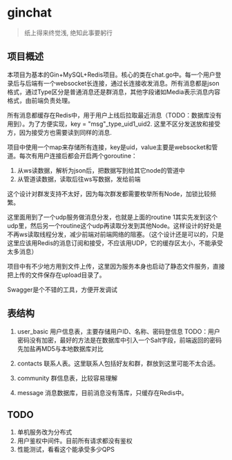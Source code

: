 # ginchat

> 纸上得来终觉浅, 绝知此事要躬行

## 项目概述

本项目为基本的Gin+MySQL+Redis项目。核心的类在chat.go中。每一个用户登录后与后端有一个websocket长连接，通过长连接收发消息。所有消息都是json格式，通过Type区分是普通消息还是群消息，其他字段诸如Media表示消息内容格式，由前端负责处理。

所有消息都缓存在Redis中，用于用户上线后拉取最近消息（TODO：数据库没有用到）。为了方便实现，key = "msg"_type_uid1_uid2. 这里不区分发送放和接受方，因为接受方也需要读到同样的消息.

项目中使用一个map来存储所有连接，key是uid，value主要是websocket和管道。每次有用户连接后都会开启两个goroutine：
1. 从ws读数据，解析为json后，把数据写到给其它node的管道中
2. 从管道读数据，读取后往ws写数据，发给前端

这个设计对群发支持不太好，因为每次群发都需要枚举所有Node，加锁比较频繁。

这里面用到了一个udp服务做消息分发，也就是上面的routine 1其实先发到这个udp里，然后另一个routine这个udp再读取分发到其他Node。这样设计的好处是不再ws读取线程分发，减少前端对前端网络的阻塞。（这个设计还是可以的，只是这里应该用Redis的消息订阅和接受，不应该用UDP，它的缓存区太小，不能承受太多消息）

项目中有不少地方用到文件上传，这里因为服务本身也启动了静态文件服务，直接把上传的文件保存在upload目录了。

Swagger是个不错的工具，方便开发调试

## 表结构

1. user_basic
用户信息表，主要存储用户ID、名称、密码登信息
TODO：用户密码没有加密，最好的方法是在数据库中引入一个Salt字段，前端返回的密码先加盐再MD5与本地数据库对比

2. contacts
联系人表。这里联系人包括好友和群，群放到这里可能不太合适。

3. community
群信息表，比较容易理解

4. message
消息数据库，目前消息没有落库，只缓存在Redis中。

## TODO

1. 单机服务改为分布式
2. 用户鉴权中间件。目前所有请求都没有鉴权
3. 性能测试，看看这个能承受多少QPS
